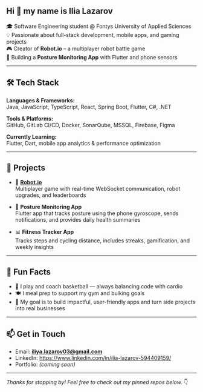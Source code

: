 ## Hi 👋 my name is Ilia Lazarov

🎓 Software Engineering student @ Fontys University of Applied Sciences  
💡 Passionate about full-stack development, mobile apps, and gaming projects  
🎮 Creator of **Robot.io** – a multiplayer robot battle game  
📱 Building a **Posture Monitoring App** with Flutter and phone sensors

---

## 🛠️ Tech Stack

**Languages & Frameworks:**  
Java, JavaScript, TypeScript, React, Spring Boot, Flutter, C#, .NET

**Tools & Platforms:**  
GitHub, GitLab CI/CD, Docker, SonarQube, MSSQL, Firebase, Figma

**Currently Learning:**  
Flutter, Dart, mobile app analytics & performance optimization

---

## 🚀 Projects

- 🔧 [**Robot.io**](https://github.com/YOUR_USERNAME/robot.io)  
  Multiplayer game with real-time WebSocket communication, robot upgrades, and leaderboards

- 📱 **Posture Monitoring App**  
  Flutter app that tracks posture using the phone gyroscope, sends notifications, and provides daily health summaries

- 📊 **Fitness Tracker App**  
  Tracks steps and cycling distance, includes streaks, gamification, and weekly insights

---

## 🧠 Fun Facts

- 🏀 I play and coach basketball — always balancing code with cardio
- 🍽️ I meal prep to support my gym and bulking goals
- 🎯 My goal is to build impactful, user-friendly apps and turn side projects into real businesses

---

## 📫 Get in Touch

- Email: **iliya.lazarov03@gmail.com**
- LinkedIn: https://www.linkedin.com/in/ilia-lazarov-594409159/
- Portfolio: *(coming soon)*

---

_Thanks for stopping by! Feel free to check out my pinned repos below._ 👇
